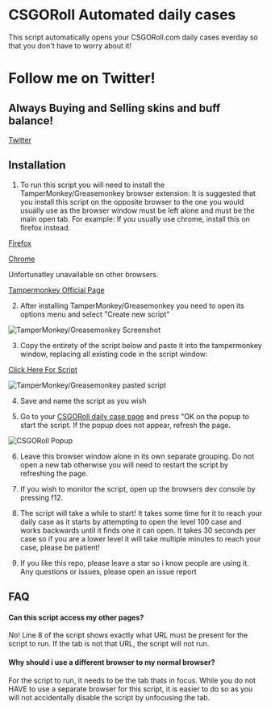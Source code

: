 
# CSGORoll Automated daily cases

This script automatically opens your CSGORoll.com daily cases everday so that you don't have to worry about it!

# Follow me on Twitter!
## Always Buying and Selling skins and buff balance!
[Twitter](https://twitter.com/AdmiralAtomicTV)

## Installation

1. To run this script you will need to install the TamperMonkey/Greasemonkey browser extension:
It is suggested that you install this script on the opposite browser to the one you would usually use as the browser window must be left alone and must be the main open tab.
For example: If you usually use chrome, install this on firefox instead.

[Firefox](https://addons.mozilla.org/en-GB/firefox/addon/greasemonkey/)

[Chrome](https://chrome.google.com/webstore/detail/tampermonkey/dhdgffkkebhmkfjojejmpbldmpobfkfo)

Unfortunatley unavailable on other browsers.

[Tampermonkey Official Page](https://www.tampermonkey.net/)

2. After installing TamperMonkey/Greasemonkey you need to open its options menu and select "Create new script"

![TamperMonkey/Greasemonkey Screenshot](https://i.imgur.com/FoMNpYl.png)

3. Copy the entirety of the script below and paste it into the tampermonkey window, replacing all existing code in the script window:

[Click Here For Script](https://github.com/notcreeperdude/CSGOROLL-Daily-Script/blob/main/main.js)

![TamperMonkey/Greasemonkey pasted script](https://imgur.com/e39Ta2C.png)

4. Save and name the script as you wish

5. Go to your [CSGORoll daily case page](https://www.csgoroll.com/en/boxes/world/daily-free) and press "OK on the popup to start the script.
If the popup does not appear, refresh the page.

![CSGORoll Popup](https://imgur.com/Udsd3oG.png)

6. Leave this browser window alone in its own separate grouping. Do not open a new tab otherwise you will need to restart the script by refreshing the page.

7. If you wish to monitor the script, open up the browsers dev console by pressing f12.

8. The script will take a while to start!
It takes some time for it to reach your daily case as it starts by attempting to open the level 100 case and works backwards until it finds one it can open. 
It takes 30 seconds per case so if you are a lower level it will take multiple minutes to reach your case, please be patient!

9. If you like this repo, please leave a star so i know people are using it. Any questions or issues, please open an issue report

## FAQ

#### Can this script access my other pages?

No! 
Line 8 of the script shows exactly what URL must be present for the script to run. If the tab is not that URL, the script will not run.

#### Why should i use a different browser to my normal browser?

For the script to run, it needs to be the tab thats in focus. While you do not HAVE to use a separate browser for this script, it is easier to do so as you will not accidentally disable the script by unfocusing the tab.

